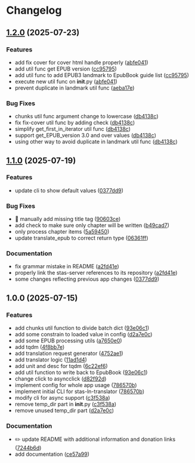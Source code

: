 # Changelog

## [1.2.0](https://github.com/mddanish00/stas-ln-translator/compare/v1.1.0...v1.2.0) (2025-07-23)


### Features

* add fix cover for cover html handle properly ([abfe041](https://github.com/mddanish00/stas-ln-translator/commit/abfe0416693c00dd62217c0c70c7ed3f6389adcc))
* add util func get EPUB version ([cc95795](https://github.com/mddanish00/stas-ln-translator/commit/cc957954dff25e677c83d1f1e86fba22e53728d1))
* add util func to add EPUB3 landmark to EpubBook guide list ([cc95795](https://github.com/mddanish00/stas-ln-translator/commit/cc957954dff25e677c83d1f1e86fba22e53728d1))
* execute new util func on __init__.py ([abfe041](https://github.com/mddanish00/stas-ln-translator/commit/abfe0416693c00dd62217c0c70c7ed3f6389adcc))
* prevent duplicate in landmark util func ([aeba17e](https://github.com/mddanish00/stas-ln-translator/commit/aeba17eb0a99854024a2b5bf4efa619139f4f888))


### Bug Fixes

* chunks util func argument change to lowercase ([db4138c](https://github.com/mddanish00/stas-ln-translator/commit/db4138c955059de13fad01e105894be8c7a5ff32))
* fix fix-cover util func by adding check ([db4138c](https://github.com/mddanish00/stas-ln-translator/commit/db4138c955059de13fad01e105894be8c7a5ff32))
* simplify get_first_in_iterator util func ([db4138c](https://github.com/mddanish00/stas-ln-translator/commit/db4138c955059de13fad01e105894be8c7a5ff32))
* support get_EPUB_version 3.0 and over values ([db4138c](https://github.com/mddanish00/stas-ln-translator/commit/db4138c955059de13fad01e105894be8c7a5ff32))
* using other way to avoid duplicate in landmark util func ([db4138c](https://github.com/mddanish00/stas-ln-translator/commit/db4138c955059de13fad01e105894be8c7a5ff32))

## [1.1.0](https://github.com/mddanish00/stas-ln-translator/compare/v1.0.0...v1.1.0) (2025-07-19)


### Features

* update cli to show default values ([0377dd9](https://github.com/mddanish00/stas-ln-translator/commit/0377dd9b634ec9411000c6a4ac1a50316ce9c8db))


### Bug Fixes

* :art: manually add missing title tag ([90603ce](https://github.com/mddanish00/stas-ln-translator/commit/90603cea238b379fef3693d2d18a88c0993488fb))
* add check to make sure only chapter will be written ([b49cad7](https://github.com/mddanish00/stas-ln-translator/commit/b49cad72c7b77e499b3a284ab836f486942d5208))
* only process chapter items ([5a59450](https://github.com/mddanish00/stas-ln-translator/commit/5a59450c542c5dc2da8d3243b5e85b980b6e8ff0))
* update translate_epub to correct return type ([06361ff](https://github.com/mddanish00/stas-ln-translator/commit/06361ff6446391f6cf24ee54bb4713f4fc1c9e13))


### Documentation

* fix grammar mistake in README ([a2fd41e](https://github.com/mddanish00/stas-ln-translator/commit/a2fd41e241d1772afc1f4816edbdc23c928a808f))
* properly link the stas-server references to its repository ([a2fd41e](https://github.com/mddanish00/stas-ln-translator/commit/a2fd41e241d1772afc1f4816edbdc23c928a808f))
* some changes reflecting previous app changes ([0377dd9](https://github.com/mddanish00/stas-ln-translator/commit/0377dd9b634ec9411000c6a4ac1a50316ce9c8db))

## 1.0.0 (2025-07-15)


### Features

* add chunks util function to divide batch dict ([93e06c1](https://github.com/mddanish00/stas-ln-translator/commit/93e06c1c900af993f1c16ea5f35033b804fe3eb6))
* add some constrain to loaded value in config ([d2a7e0c](https://github.com/mddanish00/stas-ln-translator/commit/d2a7e0c2475ee9da95450341e7320e1a1a090f40))
* add some EPUB processing utils ([a7650e0](https://github.com/mddanish00/stas-ln-translator/commit/a7650e08e6c27aa0f4f9aaa77ad26b1120dd57c5))
* add tqdm ([4f8bb7e](https://github.com/mddanish00/stas-ln-translator/commit/4f8bb7ea05c11baa6a59758fef4afa54dd4e1083))
* add translation request generator ([4752ae1](https://github.com/mddanish00/stas-ln-translator/commit/4752ae1b30e516cb9feac8126edb0caeb8fe71c4))
* add translator logic ([11ad1d4](https://github.com/mddanish00/stas-ln-translator/commit/11ad1d43b1a4aec72768925b455a923a56d67be2))
* add unit and desc for tqdm ([6c22ef6](https://github.com/mddanish00/stas-ln-translator/commit/6c22ef6c693f6efdd3d3c5e7d8e0bf8f6b5415b1))
* add util function to write back to EpubBook ([93e06c1](https://github.com/mddanish00/stas-ln-translator/commit/93e06c1c900af993f1c16ea5f35033b804fe3eb6))
* change click to asyncclick ([d82f92d](https://github.com/mddanish00/stas-ln-translator/commit/d82f92d44c65110fb10322ca85b289adf1eb68a6))
* implement config for whole app usage ([786570b](https://github.com/mddanish00/stas-ln-translator/commit/786570bdb5231c61963f90d0773efce518b66421))
* implement initial CLI for stas-ln-translator ([786570b](https://github.com/mddanish00/stas-ln-translator/commit/786570bdb5231c61963f90d0773efce518b66421))
* modify cli for async support ([c3f538a](https://github.com/mddanish00/stas-ln-translator/commit/c3f538aeb5ccf1367c157efa72b922f27cf78385))
* remove temp_dir part in __init__.py ([c3f538a](https://github.com/mddanish00/stas-ln-translator/commit/c3f538aeb5ccf1367c157efa72b922f27cf78385))
* remove unused temp_dir part ([d2a7e0c](https://github.com/mddanish00/stas-ln-translator/commit/d2a7e0c2475ee9da95450341e7320e1a1a090f40))


### Documentation

* ✏️ update README with additional information and donation links ([7244b6d](https://github.com/mddanish00/stas-ln-translator/commit/7244b6d4c753ba6bc8680db89fb448a980a5441a))
* add documentation ([ce57a99](https://github.com/mddanish00/stas-ln-translator/commit/ce57a9956cde165420418c892a605fdfbf4993d0))
